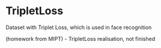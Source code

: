 # TripletLoss
Dataset with Triplet Loss, which is used in face recognition

(homework from MIPT) - TripletLoss realisation, not finished
